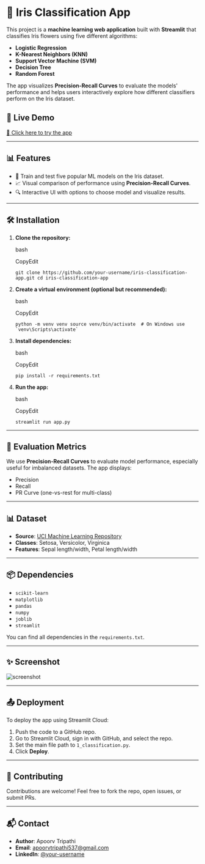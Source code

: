 # 🌸 Iris Classification App

This project is a **machine learning web application** built with **Streamlit** that classifies Iris flowers using five different algorithms:

-   **Logistic Regression**
-   **K-Nearest Neighbors (KNN)**
-   **Support Vector Machine (SVM)**
-   **Decision Tree**
-   **Random Forest**

The app visualizes **Precision-Recall Curves** to evaluate the models' performance and helps users interactively explore how different classifiers perform on the Iris dataset.

## 🚀 Live Demo

[🔗 Click here to try the app](https://iris-classification-v4hjbnlnwm2noqhedlxbjr.streamlit.app/)

* * *

## 📊 Features

-   🧠 Train and test five popular ML models on the Iris dataset.
-   📈 Visual comparison of performance using **Precision-Recall Curves**.
-   🔍 Interactive UI with options to choose model and visualize results.

* * *

## 🛠️ Installation

1.  **Clone the repository:**

    bash

    CopyEdit

    `git clone https://github.com/your-username/iris-classification-app.git cd iris-classification-app`

2.  **Create a virtual environment (optional but recommended):**

    bash

    CopyEdit

    `` python -m venv venv source venv/bin/activate  # On Windows use `venv\Scripts\activate` ``

3.  **Install dependencies:**

    bash

    CopyEdit

    `pip install -r requirements.txt`

4.  **Run the app:**

    bash

    CopyEdit

    `streamlit run app.py`

* * *

## 🧪 Evaluation Metrics

We use **Precision-Recall Curves** to evaluate model performance, especially useful for imbalanced datasets. The app displays:

-   Precision
-   Recall
-   PR Curve (one-vs-rest for multi-class)
* * *

## 📊 Dataset

-   **Source**: [UCI Machine Learning Repository](https://archive.ics.uci.edu/ml/datasets/iris)
-   **Classes**: Setosa, Versicolor, Virginica
-   **Features**: Sepal length/width, Petal length/width
* * *

## 📦 Dependencies

-   `scikit-learn`
-   `matplotlib`
-   `pandas`
-   `numpy`
-   `joblib`
-   `streamlit`

You can find all dependencies in the `requirements.txt`.

* * *

## ✨ Screenshot

![screenshot]("images/image.png")
* * *

## 📤 Deployment

To deploy the app using Streamlit Cloud:

1.  Push the code to a GitHub repo.
2.  Go to Streamlit Cloud, sign in with GitHub, and select the repo.
3.  Set the main file path to `1_classification.py`.
4.  Click **Deploy**.
* * *

## 🤝 Contributing

Contributions are welcome! Feel free to fork the repo, open issues, or submit PRs.


* * *

## 📬 Contact

-   **Author**: Apoorv Tripathi
-   **Email**: apoorvtripathi537@gmail.com
-   **LinkedIn**: [@your-username](https://www.linkedin.com/in/apoorv-tripathi-19b132178/)
